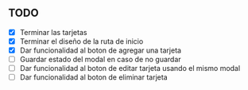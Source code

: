## TODO

- [x] Terminar las tarjetas
- [x] Terminar el diseño de la ruta de inicio
- [x] Dar funcionalidad al boton de agregar una tarjeta
- [ ] Guardar estado del modal en caso de no guardar
- [ ] Dar funcionalidad al boton de editar tarjeta usando el mismo modal
- [ ] Dar funcionalidad al boton de eliminar tarjeta
